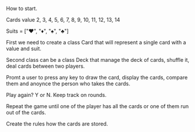 How to start.

Cards value 2, 3, 4, 5, 6, 7, 8, 9, 10, 11, 12, 13, 14

Suits = ["♥️", "♦️", "♠️", "♣️"]

First we need to create a class Card that will represent a single card with a value and suit.

Second class can be a class Deck that manage the deck of cards, shuffle it, deal cards between two players. 

Promt a user to press any key to draw the card, display the cards, compare them and anoynce the person who takes the cards. 

Play again? Y or N. Keep track on rounds.

Repeat the game until one of the player has all the cards or one of them run out of the cards. 

Create the rules how the cards are stored.



